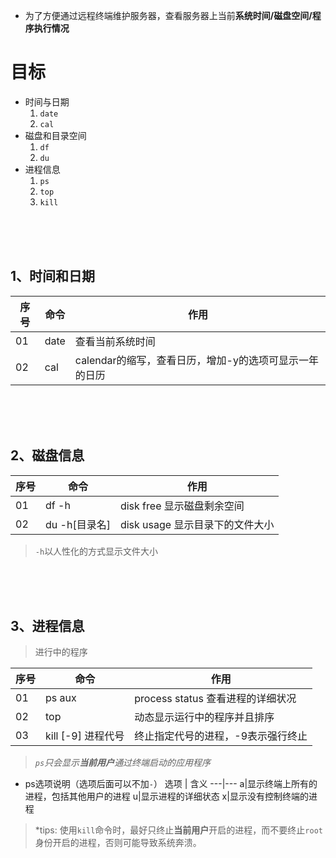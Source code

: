 - 为了方便通过远程终端维护服务器，查看服务器上当前**系统时间/磁盘空间/程序执行情况**
 
# 目标

- 时间与日期
    1. `date`
    2. `cal`
- 磁盘和目录空间
    1. `df`
    2. `du`
- 进程信息
    1. `ps`
    2. `top`
    3. `kill`

<br/>
<br/>
<br/>

## 1、时间和日期
序号 | 命令 | 作用
---|---|---
01 | date | 查看当前系统时间
02 | cal | calendar的缩写，查看日历，增加-y的选项可显示一年的日历

<br/>
<br/>
<br/>

## 2、磁盘信息
序号 | 命令 | 作用
---|---|---
01 | df -h | disk free 显示磁盘剩余空间
02 | du -h[目录名] | disk usage 显示目录下的文件大小
> `-h`以人性化的方式显示文件大小

<br/>
<br/>
<br/>

## 3、进程信息
> 进行中的程序

序号 | 命令 | 作用
---|---|---
01 | ps aux | process status 查看进程的详细状况
02 | top | 动态显示运行中的程序并且排序
03 | kill [-9] 进程代号 | 终止指定代号的进程，-9表示强行终止

> *`ps`只会显示**当前用户**通过终端启动的应用程序*

- ps选项说明（选项后面可以不加`-`）
选项 | 含义
---|---
a|显示终端上所有的进程，包括其他用户的进程
u|显示进程的详细状态
x|显示没有控制终端的进程

> *tips: 使用`kill`命令时，最好只终止**当前用户**开启的进程，而不要终止`root`身份开启的进程，否则可能导致系统奔溃。

